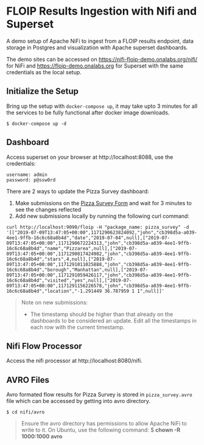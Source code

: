 # FLOIP Results Ingestion with Nifi and Superset

A demo setup of Apache NiFi to ingest from a FLOIP results endpoint, data storage in Postgres and visualization with Apache superset dashboards. 

The demo sites can be accessed on https://nifi-floip-demo.onalabs.org/nifi/ for NiFi and https://floip-demo.onalabs.org for Superset with the same credentials as the local setup.


## Initialize the Setup

Bring up the setup with `docker-compose up`, it may take upto 3 minutes for all the services to be fully functional after docker image downloads.

    $ docker-compose up -d


## Dashboard

Access superset on your browser at http://localhost:8088, use the credentials:


    username: admin
    password: p@ssw0rd

There are 2 ways to update the Pizza Survey dashboard:

1. Make submissions on the [Pizza Survey Form](https://enketo.ona.io/::YVTA) and wait for 3 minutes to see the changes reflected
2. Add new submissions locally by running the following curl command: 

```
curl http://localhost:9090/floip -H "package_name: pizza_survey" -d '[["2019-07-09T13:47:05+00:00",1171290623824092,"john","cb398d5a-a039-4ee1-9ffb-16c6c68a8b4d","date","2019-07-04",null],["2019-07-09T13:47:05+00:00",1171290672224313,"john","cb398d5a-a039-4ee1-9ffb-16c6c68a8b4d","name","Pizzarea",null],["2019-07-09T13:47:05+00:00",1171290817424982,"john","cb398d5a-a039-4ee1-9ffb-16c6c68a8b4d","stars",4,null],["2019-07-09T13:47:05+00:00",1171291011025888,"john","cb398d5a-a039-4ee1-9ffb-16c6c68a8b4d","borough","Manhattan",null],["2019-07-09T13:47:05+00:00",1171291059426117,"john","cb398d5a-a039-4ee1-9ffb-16c6c68a8b4d","visited","yes",null],["2019-07-09T13:47:05+00:00",1171291156226578,"john","cb398d5a-a039-4ee1-9ffb-16c6c68a8b4d","location","-1.291449 36.787959 1 1",null]]'
```

> Note on new submissions:
> * The timestamp should be higher than that already on the dashboards to be considered an update. Edit all the timestamps in each row with the current timestamp.



## Nifi Flow Processor

Access the nifi processor at http://localhost:8080/nifi.

## AVRO Files
Avro formated flow results for Pizza Survey is stored in `pizza_survey.avro` file which can be accessed by getting into avro directory.

    $ cd nifi/avro

> Ensure the avro directory has permissions to allow Apache NiFi to write to it. On Ubuntu, use the following command:
     $ **chown -R 1000:1000 avro**
